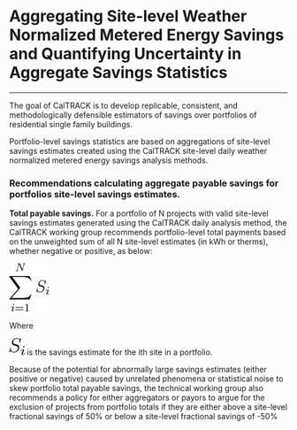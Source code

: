 # **Aggregating Site-level Weather Normalized Metered Energy Savings and Quantifying Uncertainty in Aggregate Savings Statistics**

* * *


The goal of CalTRACK is to develop replicable, consistent, and methodologically defensible estimators of savings over portfolios of residential single family buildings.

Portfolio-level savings statistics are based on aggregations of site-level savings estimates created using the CalTRACK site-level daily weather normalized metered energy savings analysis methods.

### **Recommendations calculating aggregate payable savings for portfolios site-level savings estimates.**

**Total payable savings.** For a portfolio of N projects with valid site-level savings estimates generated using the CalTRACK daily analysis method, the CalTRACK working group recommends portfolio-level total payments based on the unweighted sum of all N site-level estimates (in kWh or therms), whether negative or positive, as below:

![image alt text](image_0.png) 

Where

![image alt text](image_1.png) is the savings estimate for the ith site in a portfolio.

Because of the potential for abnormally large savings estimates (either positive or negative) caused by unrelated phenomena or statistical noise to skew portfolio total payable savings, the technical working group also recommends a policy for either aggregators or payors to argue for the exclusion of projects from portfolio totals if they are either above a site-level fractional savings of 50% or below a site-level fractional savings of -50%

